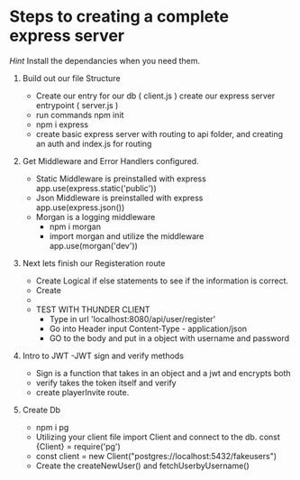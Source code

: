 # Steps to creating a complete express server

_Hint_ Install the dependancies when you need them.

1. Build out our file Structure

   - Create our entry for our db ( client.js ) create our express server entrypoint ( server.js )
   - run commands npm init
   - npm i express
   - create basic express server with routing to api folder, and creating an auth and index.js for routing

2. Get Middleware and Error Handlers configured.

   - Static Middleware is preinstalled with express app.use(express.static('public'))
   - Json Middleware is preinstalled with express app.use(express.json())
   - Morgan is a logging middleware
     - npm i morgan
     - import morgan and utilize the middleware app.use(morgan('dev'))

3. Next lets finish our Registeration route

   - Create Logical if else statements to see if the information is correct.
   - Create
   -
   - TEST WITH THUNDER CLIENT
     - Type in url 'localhost:8080/api/user/register'
     - Go into Header input Content-Type - application/json
     - GO to the body and put in a object with username and password

4. Intro to JWT
   -JWT sign and verify methods

   - Sign is a function that takes in an object and a jwt and encrypts both
   - verify takes the token itself and verify
   - create playerInvite route.

5. Create Db
   - npm i pg
   - Utilizing your client file import Client and connect to the db. const {Client} = require('pg')
   - const client = new Client("postgres://localhost:5432/fakeusers")
   - Create the createNewUser() and fetchUserbyUsername()

